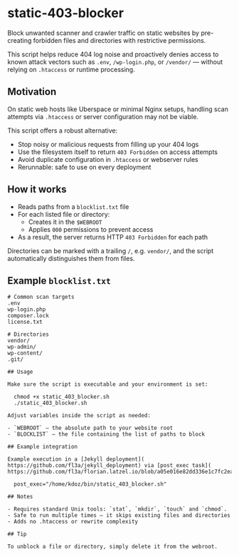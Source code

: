 # static-403-blocker

Block unwanted scanner and crawler traffic on static websites 
by pre-creating forbidden files and directories with restrictive permissions.

This script helps reduce 404 log noise 
and proactively denies access to known attack vectors 
such as `.env`, `/wp-login.php`, or `/vendor/` — without relying on `.htaccess` 
or runtime processing.

## Motivation

On static web hosts like Uberspace or minimal Nginx setups, 
handling scan attempts via `.htaccess` 
or server configuration may not be viable. 

This script offers a robust alternative:

- Stop noisy or malicious requests from filling up your 404 logs
- Use the filesystem itself to return `403 Forbidden` on access attempts
- Avoid duplicate configuration in `.htaccess` or webserver rules
- Rerunnable: safe to use on every deployment

## How it works

- Reads paths from a `blocklist.txt` file
- For each listed file or directory:
  - Creates it in the `$WEBROOT`
  - Applies `000` permissions to prevent access
- As a result, the server returns HTTP `403 Forbidden` for each path

Directories can be marked with a trailing `/`, e.g. `vendor/`, 
and the script automatically distinguishes them from files.

## Example `blocklist.txt`

```text
# Common scan targets
.env
wp-login.php
composer.lock
license.txt

# Directories
vendor/
wp-admin/
wp-content/
.git/

## Usage

Make sure the script is executable and your environment is set:

  chmod +x static_403_blocker.sh
  ./static_403_blocker.sh

Adjust variables inside the script as needed:

- `WEBROOT` – the absolute path to your website root
- `BLOCKLIST` – the file containing the list of paths to block

## Example integration

Example execution in a [Jekyll deployment](
https://github.com/fl3a/jekyll_deployment) via [post_exec task](
https://github.com/fl3a/florian.latzel.io/blob/a05e016e82dd336e1c7fc2ea6b63a9e1d4e4e45b/deploy.conf#L51) 

  post_exec="/home/kdoz/bin/static_403_blocker.sh"

## Notes

- Requires standard Unix tools: `stat`, `mkdir`, `touch` and `chmod`.
- Safe to run multiple times – it skips existing files and directories
- Adds no .htaccess or rewrite complexity

## Tip

To unblock a file or directory, simply delete it from the webroot.

